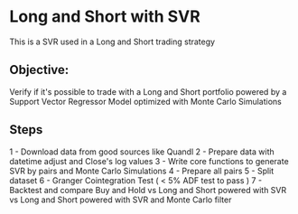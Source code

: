 # Long and Short with SVR
This is a SVR used in a Long and Short trading strategy

## Objective:

Verify if it's possible to trade with a Long and Short portfolio powered by a Support Vector Regressor Model optimized with Monte Carlo Simulations

## Steps

1 - Download data from good sources like Quandl
2 - Prepare data with datetime adjust and Close's log values
3 - Write core functions to generate SVR by pairs and Monte Carlo Simulations
4 - Prepare all pairs
5 - Split dataset
6 - Granger Cointegration Test ( < 5%  ADF test to pass )
7 - Backtest and compare Buy and Hold vs Long and Short powered with SVR vs Long and Short powered with SVR and Monte Carlo filter

